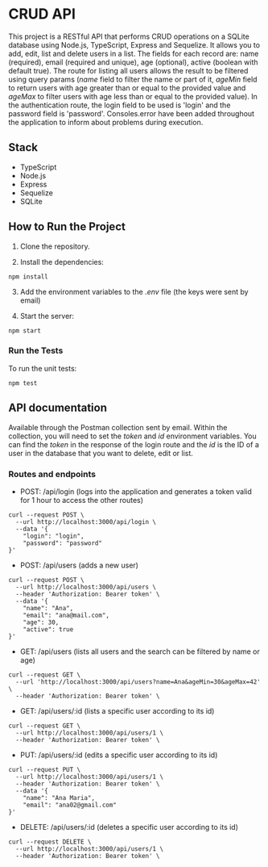# CRUD API

This project is a RESTful API that performs CRUD operations on a SQLite database using Node.js, TypeScript, Express and Sequelize.
It allows you to add, edit, list and delete users in a list. The fields for each record are: name (required), email (required and unique), age (optional), active (boolean with default true).
The route for listing all users allows the result to be filtered using query params (_name_ field to filter the name or part of it, _ageMin_ field to return users with age greater than or equal to the provided value and _ageMax_ to filter users with age less than or equal to the provided value).
In the authentication route, the login field to be used is 'login' and the password field is 'password'.
Consoles.error have been added throughout the application to inform about problems during execution.

## Stack

- TypeScript
- Node.js
- Express
- Sequelize
- SQLite

## How to Run the Project

1. Clone the repository.

2. Install the dependencies:

```
npm install
```

3. Add the environment variables to the _.env_ file (the keys were sent by email)

4. Start the server:

```
npm start
```

### Run the Tests

To run the unit tests:

```
npm test
```

## API documentation

Available through the Postman collection sent by email. Within the collection, you will need to set the _token_ and _id_ environment variables.
You can find the _token_ in the response of the login route and the _id_ is the ID of a user in the database that you want to delete, edit or list.

### Routes and endpoints

- POST: /api/login (logs into the application and generates a token valid for 1 hour to access the other routes)

```
curl --request POST \
  --url http://localhost:3000/api/login \
  --data '{
	"login": "login",
	"password": "password"
}'
```

- POST: /api/users (adds a new user)

```
curl --request POST \
  --url http://localhost:3000/api/users \
  --header 'Authorization: Bearer token' \
  --data '{
	"name": "Ana",
	"email": "ana@mail.com",
	"age": 30,
	"active": true
}'
```

- GET: /api/users (lists all users and the search can be filtered by name or age)

```
curl --request GET \
  --url 'http://localhost:3000/api/users?name=Ana&ageMin=30&ageMax=42' \
  --header 'Authorization: Bearer token' \
```

- GET: /api/users/:id (lists a specific user according to its id)

```
curl --request GET \
  --url http://localhost:3000/api/users/1 \
  --header 'Authorization: Bearer token' \
```

- PUT: /api/users/:id (edits a specific user according to its id)

```
curl --request PUT \
  --url http://localhost:3000/api/users/1 \
  --header 'Authorization: Bearer token' \
  --data '{
	"name": "Ana Maria",
	"email": "ana02@gmail.com"
}'
```

- DELETE: /api/users/:id (deletes a specific user according to its id)

```
curl --request DELETE \
  --url http://localhost:3000/api/users/1 \
  --header 'Authorization: Bearer token' \
```
